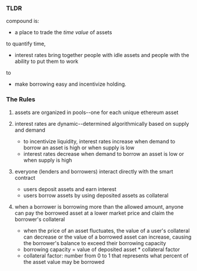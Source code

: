 ### TLDR
compound is:
* a place to trade the *time value* of assets

to quantify time, 
* interest rates bring together people with idle assets and people with the ability to put them to work
  
to
* make borrowing easy and incentivize holding.

### The Rules
1. assets are organized in pools--one for each unique ethereum asset 
2. interest rates are dynamic--determined algorithmically based on supply and demand
   
    * to incentivize liquidity, interest rates increase when demand to borrow an asset is high or when supply is low 
    * interest rates decrease when demand to borrow an asset is low or when supply is high
3. everyone (lenders and borrowers) interact directly with the smart contract
   
    * users deposit assets and earn interest
    * users borrow assets by using deposited assets as collateral

4. when a borrower is borrowing more than the allowed amount, anyone can pay the borrowed asset at a lower market price and claim the borrower's collateral 

    * when the price of an asset fluctuates, the value of a user's collateral can decrease or the value of a borrowed asset can increase, causing the borrower's balance to exceed their borrowing capacity
    * borrowing capacity = value of deposited asset * collateral factor
    * collateral factor: number from 0 to 1 that represents what percent of the asset value may be borrowed










